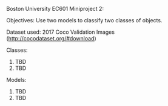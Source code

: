 Boston University EC601 Miniproject 2:

Objectives: Use two models to classify two classes of objects. 

Dataset used: 2017 Coco Validation Images (http://cocodataset.org/#download)

Classes:
1. TBD
2. TBD

Models:
1. TBD
2. TBD

